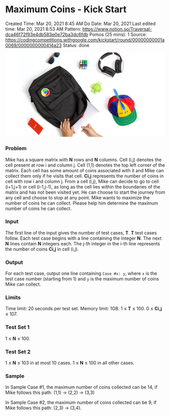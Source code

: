 # Maximum Coins - Kick Start

Created Time: Mar 20, 2021 8:45 AM
Do Date: Mar 20, 2021
Last edited time: Mar 20, 2021 8:53 AM
Pattern: https://www.notion.so/Traversal-dca46f72f93e4db583e0e72ba3dc6fdb
Pomos (25 mins): 1
Source: https://codingcompetitions.withgoogle.com/kickstart/round/00000000001a0069/0000000000414a23
Status: done

![kickstart-fb.jpg](problems/Maximum%20Coins%20-%20Kick%20Start%208c65d8ffcb55449c97134162334bd831/kickstart-fb.jpg)

### Problem

Mike has a square matrix with **N** rows and **N** columns. Cell (i,j) denotes the cell present at row i and column j. Cell (1,1) denotes the top left corner of the matrix. Each cell has some amount of coins associated with it and Mike can collect them only if he visits that cell. **Ci,j** represents the number of coins in cell with row i and column j. From a cell (i,j), Mike can decide to go to cell (i+1,j+1) or cell (i-1,j-1), as long as the cell lies within the boundaries of the matrix and has not been visited yet. He can choose to start the journey from any cell and choose to stop at any point. Mike wants to maximize the number of coins he can collect. Please help him determine the maximum number of coins he can collect.

### Input

The first line of the input gives the number of test cases, **T**. **T** test cases follow. Each test case begins with a line containing the integer **N**. The next **N** lines contain **N** integers each. The j-th integer in the i-th line represents the number of coins **Ci,j** in cell (i,j).

### Output

For each test case, output one line containing `Case #x: y`, where `x` is the test case number (starting from 1) and `y` is the maximum number of coins Mike can collect.

### Limits

Time limit: 20 seconds per test set.
 Memory limit: 1GB.
 1 ≤ **T** ≤ 100.
 0 ≤ **Ci,j** ≤ 107.

### Test Set 1

1 ≤ **N** ≤ 100.

### Test Set 2

1 ≤ **N** ≤ 103 in at most 10 cases.
 1 ≤ **N** ≤ 100 in all other cases.

### Sample

In Sample Case #1, the maximum number of coins collected can be 14, if Mike follows this path: (1,1) -> (2,2) -> (3,3)

In Sample Case #2, the maximum number of coins collected can be 9, if Mike follows this path: (2,3) -> (3,4).